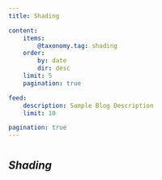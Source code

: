 ```yaml
---
title: Shading

content:
    items:
        @taxonomy.tag: shading
    order:
        by: date
        dir: desc
    limit: 5
    pagination: true

feed:
    description: Sample Blog Description
    limit: 10

pagination: true
---
```

#  
## *Shading*
